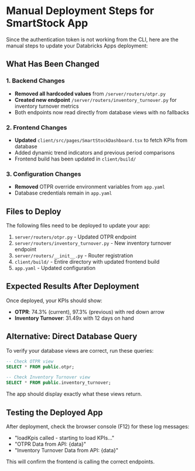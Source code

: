 # Manual Deployment Steps for SmartStock App

Since the authentication token is not working from the CLI, here are the manual steps to update your Databricks Apps deployment:

## What Has Been Changed

### 1. Backend Changes
- **Removed all hardcoded values** from `/server/routers/otpr.py`
- **Created new endpoint** `/server/routers/inventory_turnover.py` for inventory turnover metrics
- Both endpoints now read directly from database views with no fallbacks

### 2. Frontend Changes
- **Updated** `client/src/pages/SmartStockDashboard.tsx` to fetch KPIs from database
- Added dynamic trend indicators and previous period comparisons
- Frontend build has been updated in `client/build/`

### 3. Configuration Changes
- **Removed** OTPR override environment variables from `app.yaml`
- Database credentials remain in `app.yaml`

## Files to Deploy

The following files need to be deployed to update your app:

1. `server/routers/otpr.py` - Updated OTPR endpoint
2. `server/routers/inventory_turnover.py` - New inventory turnover endpoint
3. `server/routers/__init__.py` - Router registration
4. `client/build/` - Entire directory with updated frontend build
5. `app.yaml` - Updated configuration

## Expected Results After Deployment

Once deployed, your KPIs should show:
- **OTPR**: 74.3% (current), 97.3% (previous) with red down arrow
- **Inventory Turnover**: 31.49x with 12 days on hand

## Alternative: Direct Database Query

To verify your database views are correct, run these queries:

```sql
-- Check OTPR view
SELECT * FROM public.otpr;

-- Check Inventory Turnover view
SELECT * FROM public.inventory_turnover;
```

The app should display exactly what these views return.

## Testing the Deployed App

After deployment, check the browser console (F12) for these log messages:
- "loadKpis called - starting to load KPIs..."
- "OTPR Data from API: {data}"
- "Inventory Turnover Data from API: {data}"

This will confirm the frontend is calling the correct endpoints.
